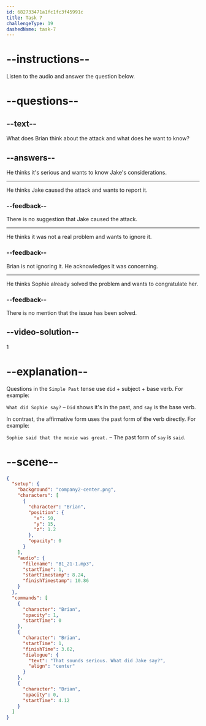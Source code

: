 ```yaml
---
id: 682733471a1fc1fc3f45991c
title: Task 7
challengeType: 19
dashedName: task-7
---
```


<!-- (Audio) Brian: That sounds serious. What did Jake say? -->

# --instructions--

Listen to the audio and answer the question below.

# --questions--

## --text--

What does Brian think about the attack and what does he want to know?

## --answers--

He thinks it's serious and wants to know Jake's considerations.

---

He thinks Jake caused the attack and wants to report it.

### --feedback--

There is no suggestion that Jake caused the attack.

---

He thinks it was not a real problem and wants to ignore it.

### --feedback--

Brian is not ignoring it. He acknowledges it was concerning.

---

He thinks Sophie already solved the problem and wants to congratulate her.

### --feedback--

There is no mention that the issue has been solved.

## --video-solution--

1

# --explanation--

Questions in the `Simple Past` tense use `did` + subject + base verb. For example:

`What did Sophie say?` – `Did` shows it's in the past, and `say` is the base verb.

In contrast, the affirmative form uses the past form of the verb directly. For example:

`Sophie said that the movie was great.` – The past form of `say` is `said`.

# --scene--

```json
{
  "setup": {
    "background": "company2-center.png",
    "characters": [
      {
        "character": "Brian",
        "position": {
          "x": 50,
          "y": 15,
          "z": 1.2
        },
        "opacity": 0
      }
    ],
    "audio": {
      "filename": "B1_21-1.mp3",
      "startTime": 1,
      "startTimestamp": 8.24,
      "finishTimestamp": 10.86
    }
  },
  "commands": [
    {
      "character": "Brian",
      "opacity": 1,
      "startTime": 0
    },
    {
      "character": "Brian",
      "startTime": 1,
      "finishTime": 3.62,
      "dialogue": {
        "text": "That sounds serious. What did Jake say?",
        "align": "center"
      }
    },
    {
      "character": "Brian",
      "opacity": 0,
      "startTime": 4.12
    }
  ]
}
```
